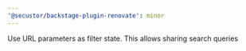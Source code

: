```yaml
---
'@secustor/backstage-plugin-renovate': minor
---
```


Use URL parameters as filter state. This allows sharing search queries
